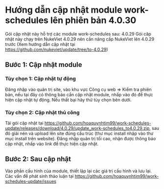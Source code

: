 # Hướng dẫn cập nhật module work-schedules lên phiên bản 4.0.30

Gói cập nhật này hỗ trợ các module work-schedules sau: 4.0.29
Gói câp nhật này chạy trên NukeViet 4.0.29 nên cần nâng cấp NukeViet lên 4.0.29 trước (Xem hướng dẫn cập nhật tại https://github.com/nukeviet/update/tree/to-4.0.29)

## Bước 1: Cập nhật module

### Tùy chọn 1: Cập nhật tự động

Đăng nhập vào quản trị site, vào khu vực Công cụ web => Kiểm tra phiên bản, nếu tại đây có thông báo cần cập nhật module, nhấp vào đó để thực hiện cập nhật tự động. Nếu thất bại hãy thử tùy chọn bên dưới.

### Tùy chọn 2: Cập nhật thủ công

Tải gói cập nhật tại https://github.com/hoaquynhtim99/work-schedules-update/releases/download/4.0.29/update_work-schedules_to4.0.29.zip, sau đó giải nén và upload lên site đúng cấu trúc (thư mục install nhập vào thư mục install trên website).
Đăng nhập quản trị tối cao, nhận được thông báo cập nhật, nhấp vào link để thực hiện cập nhật.

## Bước 2: Sau cập nhật

Vào phần cấu hình của module, thiết lập lại các giá trị cấu hình và lưu lại.
Các vấn đề phát sinh thảo luận tại https://github.com/hoaquynhtim99/work-schedules-update/issues
